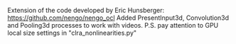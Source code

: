 Extension of the code developed by Eric Hunsberger: https://github.com/nengo/nengo_ocl
Added PresentInput3d, Convolution3d and Pooling3d processes to work with videos.
P.S. pay attention to GPU local size settings in "clra_nonlinearities.py"